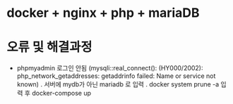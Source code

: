 # docker + nginx + php + mariaDB


# 오류 및 해결과정
- phpmyadmin 로그인 안됨 (mysqli::real_connect(): (HY000/2002): php_network_getaddresses: getaddrinfo failed: Name or service not known)
 . 서버에 mydb가 아닌 mariadb 로 입력
 . docker system prune -a 입력 후 docker-compose up